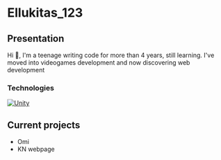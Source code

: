 # Ellukitas_123
## Presentation
Hi 🤙, I'm a teenage writing code for more than 4 years, still learning.
I've moved into videogames development and now discovering web development

### Technologies
[![Unity](https://img.shields.io/badge/unity?logo=unity)]()

## Current projects
- Omi
- KN webpage
<!--
**Ellukitas-123/Ellukitas-123** is a ✨ _special_ ✨ repository because its `README.md` (this file) appears on your GitHub profile.

Here are some ideas to get you started:

- 🔭 I’m currently working on ...
- 🌱 I’m currently learning ...
- 👯 I’m looking to collaborate on ...
- 🤔 I’m looking for help with ...
- 💬 Ask me about ...
- 📫 How to reach me: ...
- 😄 Pronouns: ...
- ⚡ Fun fact: ...
-->
